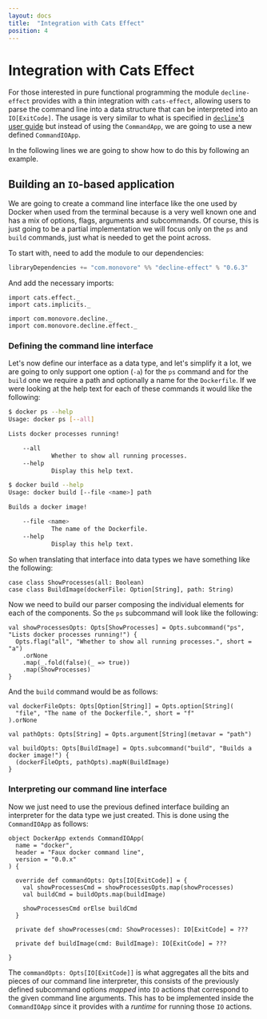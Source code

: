 ```yaml
---
layout: docs
title:  "Integration with Cats Effect"
position: 4
---
```


# Integration with Cats Effect

For those interested in pure functional programming the module `decline-effect` provides with a thin integration with
`cats-effect`, allowing users to parse the command line into a data structure that can be interpreted into an
`IO[ExitCode]`. The usage is very similar to what is specified in [`decline`'s user guide][defining-an-application]
but instead of using the `CommandApp`, we are going to use a new defined `CommandIOApp`.

In the following lines we are going to show how to do this by following an example.

## Building an `IO`-based application

We are going to create a command line interface like the one used by Docker when used from the terminal because is a
very well known one and has a mix of options, flags, arguments and subcommands. Of course, this is just going to be
a partial implementation we will focus only on the `ps` and `build` commands, just what is needed to get the point across.

To start with, need to add the module to our dependencies:

```scala
libraryDependencies += "com.monovore" %% "decline-effect" % "0.6.3"
```

And add the necessary imports:

```tut:silent
import cats.effect._
import cats.implicits._

import com.monovore.decline._
import com.monovore.decline.effect._
```

### Defining the command line interface

Let's now define our interface as a data type, and let's simplify it a lot, we are going to only support one option
(`-a`) for the `ps` command and for the `build` one we require a path and optionally a name for the `Dockerfile`. If
we were looking at the help text for each of these commands it would like the following:

```bash
$ docker ps --help
Usage: docker ps [--all]

Lists docker processes running!

    --all
            Whether to show all running processes.
    --help
            Display this help text.
```

```bash
$ docker build --help
Usage: docker build [--file <name>] path

Builds a docker image!

    --file <name>
            The name of the Dockerfile.
    --help
            Display this help text.
```

So when translating that interface into data types we have something like the following:

```tut:book
case class ShowProcesses(all: Boolean)
case class BuildImage(dockerFile: Option[String], path: String)
```

Now we need to build our parser composing the individual elements for each of the components. So the `ps` subcommand
will look like the following:

```tut:book
val showProcessesOpts: Opts[ShowProcesses] = Opts.subcommand("ps", "Lists docker processes running!") {
  Opts.flag("all", "Whether to show all running processes.", short = "a")
    .orNone
    .map(_.fold(false)(_ => true))
    .map(ShowProcesses)
}
```

And the `build` command would be as follows:

```tut:book
val dockerFileOpts: Opts[Option[String]] = Opts.option[String](
  "file", "The name of the Dockerfile.", short = "f"
).orNone

val pathOpts: Opts[String] = Opts.argument[String](metavar = "path")

val buildOpts: Opts[BuildImage] = Opts.subcommand("build", "Builds a docker image!") {
  (dockerFileOpts, pathOpts).mapN(BuildImage)
}
```

### Interpreting our command line interface

Now we just need to use the previous defined interface building an interpreter for the data type we just created. This
is done using the `CommandIOApp` as follows:

```tut:book
object DockerApp extends CommandIOApp(
  name = "docker",
  header = "Faux docker command line",
  version = "0.0.x"
) {

  override def commandOpts: Opts[IO[ExitCode]] = {
    val showProcessesCmd = showProcessesOpts.map(showProcesses)
    val buildCmd = buildOpts.map(buildImage)

    showProcessesCmd orElse buildCmd
  }

  private def showProcesses(cmd: ShowProcesses): IO[ExitCode] = ???
  
  private def buildImage(cmd: BuildImage): IO[ExitCode] = ???

}
```

The `commandOpts: Opts[IO[ExitCode]]` is what aggregates all the bits and pieces of our command line interpreter, this consists of the
previously defined subcommand options _mapped_ into `IO` actions that correspond to the given command line arguments. This has to be
implemented inside the `CommandIOApp` since it provides with a _runtime_ for running those `IO` actions.

[defining-an-application]: ./usage.html#defining-an-application